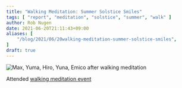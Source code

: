 ```yaml
---
title: "Walking Meditation: Summer Solstice Smiles"
tags: [ "report", "meditation", "solstice", "summer", "walk" ]
author: Rob Nugen
date: 2021-06-20T21:11:43+09:00
aliases: [
    "/blog/2021/06/20walking-meditation-summer-solstice-smiles",
]
draft: true
---
```


<img
src="https://b.robnugen.com/blog/2021/2021_jun_05_max_yuma_hiro_yuna_emico.jpg"
alt="Max, Yuma, Hiro, Yuna, Emico after walking meditation"
class="title" />

Attended [walking meditation event](/events/2021/06/20walking-meditation-summer-solstice-smiles)

